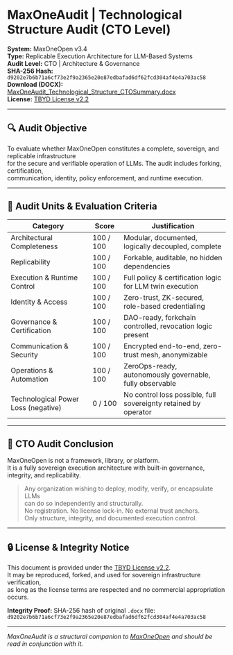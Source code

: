 # MaxOneAudit | Technological Structure Audit (CTO Level)

**System:** MaxOneOpen v3.4  
**Type:** Replicable Execution Architecture for LLM-Based Systems  
**Audit Level:** CTO | Architecture & Governance  
**SHA-256 Hash:** `d9202e7b6b71a6cf73e2f9a2365e20e87edbafad6df62fcd304af4e4a703ac58`  
**Download (DOCX):** [MaxOneAudit_Technological_Structure_CTOSummary.docx](./MaxOneAudit_Technological_Structure_CTOSummary.docx)  
**License:** [TBYD License v2.2](./v3.4-LIC-001_TBYD%20License%20v2.2.pdf)  

---

## 🔍 Audit Objective

To evaluate whether MaxOneOpen constitutes a complete, sovereign, and replicable infrastructure  
for the secure and verifiable operation of LLMs. The audit includes forking, certification,  
communication, identity, policy enforcement, and runtime execution.

---

## 🧩 Audit Units & Evaluation Criteria

| Category                            | Score       | Justification                                                  |
|-------------------------------------|-------------|----------------------------------------------------------------|
| Architectural Completeness          | 100 / 100   | Modular, documented, logically decoupled, complete             |
| Replicability                       | 100 / 100   | Forkable, auditable, no hidden dependencies                    |
| Execution & Runtime Control         | 100 / 100   | Full policy & certification logic for LLM twin execution       |
| Identity & Access                   | 100 / 100   | Zero-trust, ZK-secured, role-based credentialing               |
| Governance & Certification          | 100 / 100   | DAO-ready, forkchain controlled, revocation logic present      |
| Communication & Security            | 100 / 100   | Encrypted end-to-end, zero-trust mesh, anonymizable            |
| Operations & Automation             | 100 / 100   | ZeroOps-ready, autonomously governable, fully observable       |
| Technological Power Loss (negative) | 0 / 100     | No control loss possible, full sovereignty retained by operator|

---

## 🧠 CTO Audit Conclusion

MaxOneOpen is not a framework, library, or platform.  
It is a fully sovereign execution architecture with built-in governance, integrity, and replicability.

> Any organization wishing to deploy, modify, verify, or encapsulate LLMs  
> can do so independently and structurally.  
> No registration. No license lock-in. No external trust anchors.  
> Only structure, integrity, and documented execution control.

---

## 🔒 License & Integrity Notice

This document is provided under the [TBYD License v2.2](./v3.4-LIC-001_TBYD%20License%20v2.2.pdf).  
It may be reproduced, forked, and used for sovereign infrastructure verification,  
as long as the license terms are respected and no commercial appropriation occurs.

**Integrity Proof:** SHA-256 hash of original `.docx` file:  
`d9202e7b6b71a6cf73e2f9a2365e20e87edbafad6df62fcd304af4e4a703ac58`

---

*MaxOneAudit is a structural companion to [MaxOneOpen](./whitepaper-maxoneopen.md) and should be read in conjunction with it.*
